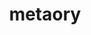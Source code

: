 ---
title: metaory
github: https://github.com/metaory
mode: dark
transition: 3s
archetype:
- Innovative
- Github Actions
---